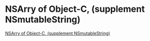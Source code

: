 # NSArry of Object-C, (supplement NSmutableString)
[NSArry of Object-C, (supplement NSmutableString)](https://aiwithcloud.com/2022/09/16/nsarry_of_object_c_supplement_nsmutablestring/)